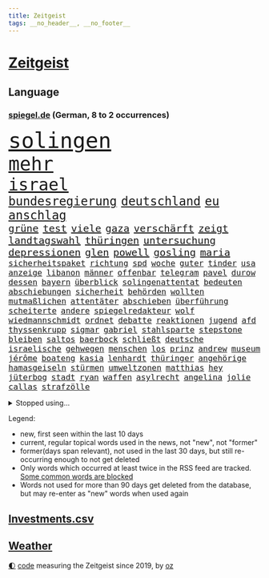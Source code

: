 ```yaml
---
title: Zeitgeist
tags: __no_header__, __no_footer__
---
```


# [Zeitgeist](https://oliz.io/zeitgeist/)

## Language

<h3><a href="https://www.spiegel.de" target="_blank">spiegel.de</a> (German, 8 to 2 occurrences)</h3>
<p style="font-family:monospace">
<span style="font-size:32pt"><a href="news_links.html#solingen" class="current">solingen</a></span>
<br>
<span style="font-size:28pt"><a href="news_links.html#mehr" class="current">mehr</a></span>
<br>
<span style="font-size:25pt"><a href="news_links.html#israel" class="current">israel</a></span>
<br>
<span style="font-size:18pt"><a href="news_links.html#bundesregierung" class="current">bundesregierung</a></span>
<span style="font-size:18pt"><a href="news_links.html#deutschland" class="current">deutschland</a></span>
<span style="font-size:18pt"><a href="news_links.html#eu" class="current">eu</a></span>
<span style="font-size:18pt"><a href="news_links.html#anschlag" class="current">anschlag</a></span>
<br>
<span style="font-size:15pt"><a href="news_links.html#grüne" class="current">grüne</a></span>
<span style="font-size:15pt"><a href="news_links.html#test" class="current">test</a></span>
<span style="font-size:15pt"><a href="news_links.html#viele" class="current">viele</a></span>
<span style="font-size:15pt"><a href="news_links.html#gaza" class="current">gaza</a></span>
<span style="font-size:15pt"><a href="news_links.html#verschärft" class="current">verschärft</a></span>
<span style="font-size:15pt"><a href="news_links.html#zeigt" class="current">zeigt</a></span>
<span style="font-size:15pt"><a href="news_links.html#landtagswahl" class="current">landtagswahl</a></span>
<span style="font-size:15pt"><a href="news_links.html#thüringen" class="current">thüringen</a></span>
<span style="font-size:15pt"><a href="news_links.html#untersuchung" class="current">untersuchung</a></span>
<span style="font-size:15pt"><a href="news_links.html#depressionen" class="current">depressionen</a></span>
<span style="font-size:15pt"><a href="news_links.html#glen" class="current">glen</a></span>
<span style="font-size:15pt"><a href="news_links.html#powell" class="current">powell</a></span>
<span style="font-size:15pt"><a href="news_links.html#gosling" class="new">gosling</a></span>
<span style="font-size:15pt"><a href="news_links.html#maria" class="current">maria</a></span>
<br>
<span style="font-size:12pt"><a href="news_links.html#sicherheitspaket" class="new">sicherheitspaket</a></span>
<span style="font-size:12pt"><a href="news_links.html#richtung" class="current">richtung</a></span>
<span style="font-size:12pt"><a href="news_links.html#spd" class="current">spd</a></span>
<span style="font-size:12pt"><a href="news_links.html#woche" class="current">woche</a></span>
<span style="font-size:12pt"><a href="news_links.html#guter" class="current">guter</a></span>
<span style="font-size:12pt"><a href="news_links.html#tinder" class="current">tinder</a></span>
<span style="font-size:12pt"><a href="news_links.html#usa" class="current">usa</a></span>
<span style="font-size:12pt"><a href="news_links.html#anzeige" class="current">anzeige</a></span>
<span style="font-size:12pt"><a href="news_links.html#libanon" class="current">libanon</a></span>
<span style="font-size:12pt"><a href="news_links.html#männer" class="current">männer</a></span>
<span style="font-size:12pt"><a href="news_links.html#offenbar" class="current">offenbar</a></span>
<span style="font-size:12pt"><a href="news_links.html#telegram" class="new">telegram</a></span>
<span style="font-size:12pt"><a href="news_links.html#pavel" class="new">pavel</a></span>
<span style="font-size:12pt"><a href="news_links.html#durow" class="current">durow</a></span>
<span style="font-size:12pt"><a href="news_links.html#dessen" class="current">dessen</a></span>
<span style="font-size:12pt"><a href="news_links.html#bayern" class="current">bayern</a></span>
<span style="font-size:12pt"><a href="news_links.html#überblick" class="current">überblick</a></span>
<span style="font-size:12pt"><a href="news_links.html#solingenattentat" class="new">solingenattentat</a></span>
<span style="font-size:12pt"><a href="news_links.html#bedeuten" class="current">bedeuten</a></span>
<span style="font-size:12pt"><a href="news_links.html#abschiebungen" class="current">abschiebungen</a></span>
<span style="font-size:12pt"><a href="news_links.html#sicherheit" class="current">sicherheit</a></span>
<span style="font-size:12pt"><a href="news_links.html#behörden" class="current">behörden</a></span>
<span style="font-size:12pt"><a href="news_links.html#wollten" class="current">wollten</a></span>
<span style="font-size:12pt"><a href="news_links.html#mutmaßlichen" class="current">mutmaßlichen</a></span>
<span style="font-size:12pt"><a href="news_links.html#attentäter" class="current">attentäter</a></span>
<span style="font-size:12pt"><a href="news_links.html#abschieben" class="current">abschieben</a></span>
<span style="font-size:12pt"><a href="news_links.html#überführung" class="new">überführung</a></span>
<span style="font-size:12pt"><a href="news_links.html#scheiterte" class="current">scheiterte</a></span>
<span style="font-size:12pt"><a href="news_links.html#andere" class="current">andere</a></span>
<span style="font-size:12pt"><a href="news_links.html#spiegelredakteur" class="current">spiegelredakteur</a></span>
<span style="font-size:12pt"><a href="news_links.html#wolf" class="current">wolf</a></span>
<span style="font-size:12pt"><a href="news_links.html#wiedmannschmidt" class="new">wiedmannschmidt</a></span>
<span style="font-size:12pt"><a href="news_links.html#ordnet" class="current">ordnet</a></span>
<span style="font-size:12pt"><a href="news_links.html#debatte" class="current">debatte</a></span>
<span style="font-size:12pt"><a href="news_links.html#reaktionen" class="current">reaktionen</a></span>
<span style="font-size:12pt"><a href="news_links.html#jugend" class="current">jugend</a></span>
<span style="font-size:12pt"><a href="news_links.html#afd" class="current">afd</a></span>
<span style="font-size:12pt"><a href="news_links.html#thyssenkrupp" class="current">thyssenkrupp</a></span>
<span style="font-size:12pt"><a href="news_links.html#sigmar" class="new">sigmar</a></span>
<span style="font-size:12pt"><a href="news_links.html#gabriel" class="current">gabriel</a></span>
<span style="font-size:12pt"><a href="news_links.html#stahlsparte" class="current">stahlsparte</a></span>
<span style="font-size:12pt"><a href="news_links.html#stepstone" class="new">stepstone</a></span>
<span style="font-size:12pt"><a href="news_links.html#bleiben" class="current">bleiben</a></span>
<span style="font-size:12pt"><a href="news_links.html#saltos" class="new">saltos</a></span>
<span style="font-size:12pt"><a href="news_links.html#baerbock" class="current">baerbock</a></span>
<span style="font-size:12pt"><a href="news_links.html#schließt" class="current">schließt</a></span>
<span style="font-size:12pt"><a href="news_links.html#deutsche" class="current">deutsche</a></span>
<span style="font-size:12pt"><a href="news_links.html#israelische" class="current">israelische</a></span>
<span style="font-size:12pt"><a href="news_links.html#gehwegen" class="new">gehwegen</a></span>
<span style="font-size:12pt"><a href="news_links.html#menschen" class="current">menschen</a></span>
<span style="font-size:12pt"><a href="news_links.html#los" class="current">los</a></span>
<span style="font-size:12pt"><a href="news_links.html#prinz" class="current">prinz</a></span>
<span style="font-size:12pt"><a href="news_links.html#andrew" class="current">andrew</a></span>
<span style="font-size:12pt"><a href="news_links.html#museum" class="current">museum</a></span>
<span style="font-size:12pt"><a href="news_links.html#jérôme" class="current">jérôme</a></span>
<span style="font-size:12pt"><a href="news_links.html#boateng" class="current">boateng</a></span>
<span style="font-size:12pt"><a href="news_links.html#kasia" class="current">kasia</a></span>
<span style="font-size:12pt"><a href="news_links.html#lenhardt" class="current">lenhardt</a></span>
<span style="font-size:12pt"><a href="news_links.html#thüringer" class="current">thüringer</a></span>
<span style="font-size:12pt"><a href="news_links.html#angehörige" class="current">angehörige</a></span>
<span style="font-size:12pt"><a href="news_links.html#hamasgeiseln" class="current">hamasgeiseln</a></span>
<span style="font-size:12pt"><a href="news_links.html#stürmen" class="current">stürmen</a></span>
<span style="font-size:12pt"><a href="news_links.html#umweltzonen" class="new">umweltzonen</a></span>
<span style="font-size:12pt"><a href="news_links.html#matthias" class="current">matthias</a></span>
<span style="font-size:12pt"><a href="news_links.html#hey" class="current">hey</a></span>
<span style="font-size:12pt"><a href="news_links.html#jüterbog" class="new">jüterbog</a></span>
<span style="font-size:12pt"><a href="news_links.html#stadt" class="current">stadt</a></span>
<span style="font-size:12pt"><a href="news_links.html#ryan" class="current">ryan</a></span>
<span style="font-size:12pt"><a href="news_links.html#waffen" class="current">waffen</a></span>
<span style="font-size:12pt"><a href="news_links.html#asylrecht" class="new">asylrecht</a></span>
<span style="font-size:12pt"><a href="news_links.html#angelina" class="current">angelina</a></span>
<span style="font-size:12pt"><a href="news_links.html#jolie" class="current">jolie</a></span>
<span style="font-size:12pt"><a href="news_links.html#callas" class="new">callas</a></span>
<span style="font-size:12pt"><a href="news_links.html#strafzölle" class="current">strafzölle</a></span>
</p>
<details>
<summary>Stopped using...</summary>
<p class="former" style="font-size:12pt">
ans(1408) entdeckte(1407) aufgeben(1406) bayerns(1406) golf(1406) arbeitsplatz(1405) einiges(1405) freien(1405) mailand(1405) bank(1404) britischer(1404) körper(1404) oben(1404) schlug(1404) stärken(1404) humanitäre(1403) jens(1403) künstler(1403) trauer(1403) beruf(1402) daniel(1402) extreme(1402) jahrzehntelang(1402) material(1402) parteichef(1402) scheinen(1402) stefan(1402) vermehrt(1402) beschließt(1401) erneute(1401) fahrer(1401) frühen(1401) sex(1401) teilnehmer(1401) abgeordneten(1400) gereist(1400) gewerkschaft(1400) lehnen(1400) schnellcheck(1400) tests(1400) weltweiten(1400) dauerhaft(1399) einzug(1399) entlastet(1399) erinnerungen(1399) kennt(1399) profitiert(1399) prüfen(1399) stattfinden(1399) wichtiger(1399) bull(1398) düsseldorf(1398) jahrhundert(1398) radikale(1398) schadet(1398) stolz(1398) voran(1398) wirkung(1398) belastet(1397) belgien(1397) langer(1397) nba(1397) problemen(1397) präsentieren(1397) verkauf(1397) voraus(1397) vorsitzenden(1397) überwinden(1397) infektion(1396) verfügung(1396) bedeutung(1395) deutlichen(1395) dezember(1395) ermöglichen(1395) gestrichen(1395) optimistisch(1395) persönlich(1395) kunst(1394) massive(1394) preisen(1394) schien(1393) wies(1393) kultur(1392) mitteln(1392) moskaus(1392) verbindung(1392) falschen(1391) langfristig(1391) licht(1391) berühmte(1390) schüssen(1389) stammt(1389) aktivistin(1388) endspiel(1388) kindes(1388) abgebrochen(1387) erneuten(1387) gemeinsame(1387) eklat(1386) claudia(1385) genauso(1385) katholische(1384) pkw(1384) jüngere(1383) führenden(1382) gang(1382) zurückgegangen(1381) küstenwache(1380) steffen(1380) drittel(1379) fortsetzung(1377) hunger(1377) spitzenreiter(1377) behalten(1376) hinten(1375) informiert(1374) öffentliche(1374) gelandet(1372) kräfte(1372) orten(1372) wem(1371) auseinandersetzung(1370) provoziert(1370) bangen(1368) aufgabe(1366) möglichkeiten(1365) erhebliche(1355) ausgetragen(1349) heidelberg(1317) expräsidenten(1281) strecken(1239) investor(1234) abgestürzt(1225) verlag(1215) finanziert(1202) schwäche(1146) volk(1138) autoren(1129) kollision(1104) konzerns(1102) schwarz(1096) jahrzehnt(1091) übertragen(1083) teure(1076) schlafen(1075) gemeinschaft(1065) tiger(1054) worum(1052) schulden(1048) vorfeld(1045) millionenhöhe(1043) radikalen(1042) ice(1041) grünenpolitiker(1032) stern(1030) wichtiges(1028) bekannteste(1006) ausgeben(1003) nutzung(999) front(992) zufall(983) seltene(982) tradition(982) entsteht(980) loch(980) schloss(978) buschmann(964) krim(947) steffi(942) schwieriger(940) krankheiten(919) aufhören(913) betreibt(910) 40000(899) schneiden(882) patrick(873) links(872) antisemitische(844) großmutter(843) vermisster(838) gefällt(818) suchte(809) 79(808) konkurrenten(808) kai(805) misshandelt(791) profi(787) lena(779) wozu(779) dramatische(768) tode(740) professor(729) herunter(724) peru(718) farben(715) verstöße(712) lettland(711) spionage(709) missverständnis(707) jüngst(706) zurückkehren(706) rätseln(705) kommunikation(704) benko(702) psychologin(681) wählt(678) 300000(674) pjöngjang(672) razzien(670) ignoriert(668) kohl(663) forschung(661) heinrich(647) mitarbeitern(647) human(644) erreichbar(640) tabu(630) wechselte(623) gekostet(621) machtkampf(618) text(618) überprüfen(611) hürde(603) jerusalem(600) heimische(597) dritter(595) rammt(594) gegründet(593) sachsens(584) solcher(582) perspektive(577) geldgeber(574) übungen(571) gedenken(568) 52(565) technologie(557) rechtsaußen(556) kleinere(553) freiwillige(550) läufer(547) europawahl(545) aktive(544) uhren(537) hamilton(529) lewis(529) rivalen(528) ferrari(512) geschehen(509) errichten(508) genaue(507) beides(500) kollidiert(496) kader(491) gemälde(488) übergriff(488) helmut(484) gesundheitlichen(483) 8000(469) forscherin(465) berühmtesten(463) lied(462) überfahren(462) erheblich(460) höchststand(460) drang(456) umstieg(456) naturschutz(448) schockiert(445) vergleicht(444) staats(437) gestrandet(436) schlucht(429) renommierten(424) spahn(424) umzusetzen(420) greta(415) massiver(409) effizienter(399) geschlossene(399) verteuern(399) popstars(398) abu(397) bewerbungen(397) marokko(392) wmtitel(385) linnemann(383) mancher(383) geflohen(382) häfen(381) nächster(381) service(380) ergebnissen(372) podium(371) südkoreanische(371) cannabislegalisierung(368) hilferuf(366) boykott(364) digitalen(360) fraktion(355) knie(354) konsequent(352) pannen(350) ärgert(349) bedauert(348) unten(348) nachteile(344) vertreiben(343) weitet(340) neuauflage(338) trinken(337) stadtrat(335) weltmeistertitel(333) eingeschränkt(329) abgeschossen(328) überraschte(327) kühne(326) wagnerbrüder(325) chile(323) rief(323) ai(322) nachbarland(319) gelobt(317) ukrainekriegs(317) baute(315) ausstellung(314) einlegen(310) popkultur(310) uskongress(310) 22jährige(309) lahmgelegt(309) continental(307) südchinesischen(306) wütend(304) gravierenden(302) kundgebungen(302) absicht(300) attentat(299) sicherheitsvorkehrungen(297) angegangen(295) kongress(295) betonte(294) 1100(291) beruhigen(291) repräsentantenhaus(289) damaskus(288) exchef(288) geborene(287) flugverkehr(286) führerscheinprüfung(286) geräumt(286) cottbus(285) enthält(284) solange(283) tories(277) rockband(276) elbtower(268) südchinesisches(268) beyoncé(267) einschnitte(267) kanzlerkandidat(265) ngo(264) claus(262) wisconsin(262) kleider(261) gedrängt(258) gestritten(257) figur(256) ringt(256) hingerichtet(254) brisante(253) bundesverfassungsgerichts(251) rights(250) indischen(246) religiösen(245) beklagen(244) mindestlohn(243) ausgespielt(242) aktienkurs(241) ausgedacht(239) simon(239) aktivistinnen(237) oberverwaltungsgericht(236) umstrittenes(235) 93(234) investition(234) fernzüge(232) konstantin(232) unionsfraktion(232) catherine(231) verzicht(231) demokratien(230) hugh(230) angeklagten(229) gerungen(229) amerikas(228) graf(228) kommandozentrale(228) jonathan(227) anzugreifen(226) omas(225) verschwörungstheorien(225) haut(224) huthis(224) luxemburg(223) plötzlichen(223) topform(223) bezeichnete(221) captain(221) sand(220) medizinischen(219) huthimiliz(218) 180(217) umwelthilfe(217) begegnen(214) angepasst(213) rast(213) alfred(212) anfrage(211) plattner(210) baldigen(209) bereitschaft(209) gleichberechtigung(209) spitzenpolitiker(209) schritten(208) erziehung(207) slowene(207) aneinander(206) spezialisiert(205) vorbereiten(203) attal(202) badenwürttembergischen(202) machtwort(202) musikerin(202) rüsten(202) verwehrt(202) weiblicher(202) partys(200) barfuß(199) ministerien(199) losgehen(198) senator(198) boykottiert(197) festivals(197) ranghohen(197) indes(196) verzögerungen(196) baltimore(195) erstatten(195) jackson(194) marken(194) direkten(193) vergewaltigungen(193) 65jährige(192) offizier(191) groteske(190) kurth(190) rod(190) schläft(190) substanz(190) abgewiesen(189) manipulation(189) bunte(188) do(186) fazit(186) labour(186) lutz(186) macher(186) schmallippig(185) massenhaften(184) trieben(184) konkretes(183) yoon(183) beliebte(182) wirecard(181) gelegene(179) frühling(178) teilten(178) seltsam(176) strategische(176) schweiß(174) schmuck(173) verbotene(173) french(171) auslösen(170) digitalpakt(170) emojis(169) jahrelangen(169) sohns(169) tappen(168) 58(167) formulierung(167) schreibtisch(167) unverständnis(167) frist(166) riet(166) änderte(166) bildschirm(165) übertrieben(165) stewart(164) albanese(162) seltsamen(161) eingefangen(159) höchstem(158) kanadischen(158) oberdorf(158) beurteilen(157) klagte(157) kremltruppen(157) sabine(157) videoplattform(157) eukommissionspräsidentin(156) ideologie(156) erfüllung(155) parlamentarischen(155) sophia(155) dublin(154) höchstwert(154) frauenanteil(153) spice(153) bekämpfen(152) füße(152) kreativ(152) ausgebildet(151) georg(151) kitas(151) verweigerte(150) sainz(149) tiefes(149) wirtschaftswende(149) aufgearbeitet(148) persönlichkeit(148) überlassen(148) angeschlagene(145) mies(145) traditionell(145) verdammt(144) feige(143) pogačar(143) tadej(143) tvinterview(143) eurofighter(142) ausbremsen(141) brust(141) jamal(141) musiala(141) bgh(140) dominanz(140) geschoben(140) anstatt(139) erfreut(139) ragte(139) rekonstruieren(139) verwirrung(139) mehrjährigen(138) blamage(136) tragödie(136) afdabgeordneter(135) anfällig(135) erschlagen(135) mentalen(135) sangen(135) zeichner(135) hiv(134) infizierten(134) infos(134) royals(134) havertz(133) republikanischer(133) schulkinder(133) verkehrsministerium(133) mache(132) schläge(132) slowakei(132) arkadi(130) ausgelaufen(130) systematische(130) wolosch(130) bombardierte(129) rar(129) grundlegende(128) locker(128) bekannter(127) exuspräsidenten(127) katastrophenfall(127) milliardendeal(127) usjustiz(127) klimaanlage(126) objekt(126) sanierungsplan(126) biergarten(125) box(125) fangen(124) mögliches(124) sehe(124) torpedieren(124) superhelden(123) bestseller(122) empfinden(122) eurowings(122) gesammelt(122) milliardenwert(122) missbrauchen(122) sozialreform(122) grauen(121) grundschulkinder(121) vermieden(121) transportiert(120) vehement(120) züchten(120) bewaffnet(119) erhärten(119) zehntausend(119) coronaaufarbeitung(118) einschalten(118) irreführende(118) benutzt(117) provozieren(115) außergewöhnliche(114) mathieu(114) songtexte(114) ökonomin(114) vingegaard(113) alsu(112) hochhaus(112) kurmasheva(112) neubau(112) passau(112) technologien(112) janet(111) trugen(111) gefangenenlager(109) kraftakt(109) plakate(109) wohnungsnot(109) etappe(108) verlassene(108) wahlheimat(108) einflussreichsten(107) nonbinäre(107) 111(106) klug(106) mclaren(106) befanden(105) immobilie(105) weber(105) wänden(105) gesünder(104) systematisch(104) vereinbaren(104) triumphierte(103) champion(102) gebäudes(102) tigermücke(102) verlaufen(102) aktentasche(101) anlegen(101) blutspur(101) maralago(101) protokoll(101) carrie(100) merckx(100) nachfolgerin(100) angedacht(99) bauministerin(99) früchte(99) getanzt(99) versagte(99) wahlrecht(99) geflüchteter(98) grüßen(98) afdpolitikers(97) gestein(97) meinungsfreiheit(97) schmerz(97) schwimmbad(97) türkisch(97) wände(97) zellen(97) zidane(97) zinédine(97) äthiopien(97) clip(96) champagner(95) dicke(95) menschenrechtsorganisation(95) rumort(95) anreise(94) opas(94) schnelldurchlauf(94) anc(93) black(93) blair(93) dmitri(93) dopingskandal(93) parkplatz(93) wetterte(93) gereicht(92) märtens(92) verbreitete(91) verärgerung(91) flop(90) meiste(90) regelverstoß(90) usfirma(90) finales(89) garantiert(89) losgegangen(89) nullerjahren(89) schreckliche(89) blutigen(88) buhrufe(88) elfriede(88) formel1einstieg(88) geschwächte(88) girl(88) literaturnobelpreisträgerin(88) zuma(88) zwickau(88) 34jähriger(87) bartels(87) geist(87) gene(87) gewusst(87) hipp(87) kugeln(87) nachbesserung(87) unbekanntes(87) verwundert(87) rindern(86) südamerika(86) bilden(85) decke(85) erprobung(85) goldener(85) schenk(85) 91jährigen(84) erbes(84) erwin(84) outfit(84) rauchwolke(84) wahlkampfauftakt(84) weigert(84) ambiente(83) chinapolitik(83) pionier(83) reiz(83) vergnügen(83) ausgefallene(82) begleitung(82) einzig(82) erfolgt(82) ergibt(82) fernost(82) maroden(82) verlockend(82) zuständen(82) berlinbrandenburg(81) besseres(81) ertappte(81) gedrosselt(81) geiselfreilassungen(81) technologiekonzern(81) vorort(81) indopazifik(80) leeds(80) marcus(80) maßvoll(80) pech(80) protestierte(80) unversöhnlich(80) auftaktspiel(79) sukyeol(79) adolf(78) ausreden(78) erteilte(78) kampfzone(78) privat(78) rutschen(78) simple(78) spa(78) südsudan(78) argwohn(77) baumarten(77) deepmind(77) krummen(77) richte(77) umkämpft(77) darfur(76) gezählt(76) reisewelle(76) sde(76) teiman(76) alexanderplatz(75) bahnverkehr(75) basketballnationalmannschaft(75) beißt(75) erlebnissen(75) marveluniversum(75) militärübung(75) pferdes(75) termine(75) krafttraining(74) meyerlandrut(74) angeblichem(73) kreisen(73) louisa(73) nationalversammlung(73) quatsch(73) wachsfigur(73) christen(72) festspiele(72) glückt(72) toleriert(72) vorherrschaft(72) zutritt(72) behandeln(71) breiten(71) drogensucht(71) generalprobe(71) mordversuchs(71) nordamerikanische(71) pyramiden(71) vergleichen(71) zuschlag(71) erstaunlichen(70) grauzone(70) praktiken(70) pride(70) repräsentiert(70) ältesten(70) baustellen(69) dieselautos(69) effektiver(69) förderer(69) hießen(69) unabhängig(69) unsinn(69) 1944(68) 65jährigen(68) derartige(68) emaus(68) exoplanet(68) faszination(68) stauffenberg(68) fahne(67) gemunkelt(67) pappbetten(67) spreche(67) swr(67) 42jähriger(66) einsteigen(66) erfolgreichster(66) fußballlegende(66) gefreut(66) geruch(66) personenschützer(66) verwüstet(66) vorsichtige(66) anwärter(65) josé(65) memes(65) motivierte(65) riege(65) ausgangspunkt(64) datenanalyse(64) gegenwind(64) industrieländer(64) lucas(64) serviert(64) yandex(64) abscheulich(63) anfangs(63) beeindruckender(63) erpenbeck(63) feder(63) gesamtsieg(63) h5n1(63) aufgefallen(62) ausgrenzen(62) eröffnete(62) fluch(62) geplagt(62) ligurien(62) meerwasser(62) naziparolen(62) realen(62) hassmails(61) zurückzahlen(61) undenkbar(60) besuchern(59) diejenigen(59) entspannen(59) erdrutsch(59) hartnäckig(59) kriterium(59) milliardenschäden(59) sommerpause(59) 53(58) bundesweiten(58) kreative(58) mandelapartei(58) palme(58) schultz(58) vernichtendes(58) nbastar(57) parteimitglieder(57) verlegung(57) verwechslung(57) abgerissene(56) beleidigende(56) borrell(56) exoplaneten(56) gefüllte(56) josep(56) kutsche(56) rohr(56) stationen(56) todestag(56) weißt(56) woanders(56) befahrbar(55) franken(55) gegenspieler(55) instabil(55) kanadas(55) rex(55) tyrannosaurus(55) vorkehrungen(55) fahrdienstvermittler(54) laudatio(54) orden(54) schwangeren(54) unersetzlich(54) aufgehen(53) gebissen(53) luftqualität(53) atemberaubende(52) beschleunigt(52) dozent(52) konsumiert(52) macrons(52) mitternacht(52) nationalhymne(52) usstreitkräfte(52) ballons(51) donau(51) fahrlässig(51) funk(51) nachträglich(51) normalisiert(51) aiwanger(50) bewährung(50) gerutscht(50) hubert(50) obdachlos(50) versäumnisse(50) blaue(49) kinostart(49) olympiahoffnungen(49) rechtspopulistische(49) situationen(49) bestimmen(48) coco(48) fragwürdig(48) gauff(48) mach(48) rapide(48) toben(48) dorfes(47) eurosport(47) fahnen(47) hafenstadt(47) jemanden(47) klimafreundliche(47) rechtem(47) tauben(47) unberechtigterweise(47) wars(47) berührt(46) firmengeschichte(46) schreckschusspistole(46) terre(46) verlobt(46) diktaturen(45) großartige(45) hot(45) interaktiven(45) kpop(45) opa(45) siebzigern(45) strategien(45) ferrariteamchef(44) erforderliche(43) staunt(43) volkshochschule(43) autozulieferer(42) bewahrt(42) d(42) eugh(42) glaubwürdig(42) tagsüber(42) älterwerden(42) bundesamts(41) haidt(41) staatsschulden(41) weidel(41) eingebrochen(40) gerichtet(40) kartelle(40) abriss(39) bahnchaos(39) kinderstar(39) raub(39) segen(39) spiegeln(39) telefon(39) großzügige(38) königliche(38) spaßige(38) timberlake(38) verstärkung(38) 27jähriger(37) schwächelte(37) sicherheitssystem(37) straßenbahnen(37) wirtschaftsexpertin(37) erastour(36) inseln(36) verursachte(36) alkoholfahrt(35) hausmittel(35) huthimilizen(35) kampfeinsätze(35) anruf(34) kommentator(34) menschlichen(34) regenschirm(34) renommierter(34) simbabwe(34) yellowstone(34) fühle(33) indianapolis(33) phelps(33) usdemokratin(33) café(32) entsetzlichen(32) fraktionschef(32) funktionen(32) besteuert(31) bundesaußenministerin(31) gelernte(31) huldigen(31) ranghoher(31) sncf(31) blutige(30) drogerieunternehmer(30) fehde(30) kartellamt(30) krankenwagen(30) schwören(30) bayerisches(29) erkunden(29) pi(29) xaccount(29) überzeugte(29) gesundes(28) haushaltsentwurf(28) iryna(28) mercedespilot(28) ran(28) tipico(28) ag(27) dämpfer(27) geparkten(27) immerzu(27) katastrophalen(27) unterstützern(27) zensus(27) besingt(26) genügte(26) grünem(26) roseanne(26) spaziert(26) sportvereine(25) tanzten(25) it’s(24) jahrelangem(24) sicherte(24) zusammensetzung(24) engere(23) kaliforniens(23) lebensgefährten(23) lüdke(23) spdabgeordneter(23) vorliegen(23) alltags(22) gebastelt(22) geschleppt(22) maßen(22) minsk(22) rekordweltmeister(22) schienennetz(22) verbracht(22) dominant(21) feministische(21) homöopathie(21) jackman(21) medienimperium(21) probe(21) schadstoffen(21) verbrannte(21) vogelgrippevirus(21) vorgeladen(21) wolfsgruß(21) übertreiben(21) ahorn(20) america(20) aufzubauen(20) leuphana(20) lüneburg(20) wirecardprozess(20) bundestags(19) derzeitige(19) friedensstifter(19) kongressabgeordneter(19) labourpremier(19) nordwesten(19) stimmenfang(19) streckenrekord(19) vision(19) erschöpfung(18) hochzeitstag(18) kongressabgeordnete(18) quadratmetern(18) verglich(18) wölfe(18) bauteile(17) coldplay(17) geurteilt(17) komödie(17) nationalpark(17) russlandreise(17) schlak(17) theoretische(17) vorhersagen(17) beauftragte(16) brodelt(16) freundschaftsarmbänder(16) mauert(16) sexistischen(16) genies(15) notoperation(15) radsports(15) schwach(15) superprognostiker(15) viertelfinalaus(15) ammersee(14) definiert(14) köln/bonn(14) landrats(14) lichtjahre(14) mindestalter(14) muskeltraining(14) usbundesstaates(14) vermelden(14) yellowstonenationalpark(14) erforderlich(13) interpretiert(13) kugel(13) lächerlich(13) profitennis(13) wollt(13) hartz(12) iv(12) kartenspiele(12) konsumgüterkonzern(12) pirna(12) 83(11) analysen(11) mafia(11) sendungen(11) sparprogramm(11) stoff(11) ärmsten(11)
</p>
</details>
<p>Legend:
<ul>
<li><span class="new">new</span>, first seen within the last 10 days</li>
<li><span class="current">current</span>, regular topical words used in the news, not "new", not "former"</li>
<li><span class="former">former(days span relevant)</span>, not used in the last 30 days, but still re-occurring enough to not get deleted</li>
<li>Only words which occurred at least twice in the RSS feed are tracked. <a href="language/filters.py">Some common words are blocked</a></li>
<li>Words not used for more than 90 days get deleted from the database, but may re-enter as "new" words when used again</li>
</ul>
</p>

## [Investments](investments.html)[.csv](investments.csv)

## [Weather](weather.html)

<footer>
<a href="javascript:toggleTheme()" class="nav">🌓</a>
<a href="https://github.com/ooz/zeitgeist">code</a> measuring the Zeitgeist since 2019, by <a href="https://oliz.io">oz</a>
</footer>
